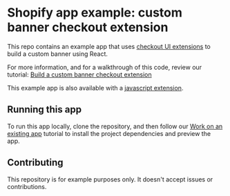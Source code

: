 # Shopify app example: custom banner checkout extension

This repo contains an example app that uses [checkout UI extensions](https://shopify.dev/docs/api/checkout-ui-extensions) to build a custom banner using React.

For more information, and for a walkthrough of this code, review our tutorial: [Build a custom banner checkout extension](https://shopify.dev/docs/apps/checkout/custom/banners/build)

This example app is also available with a [javascript extension](https://github.com/Shopify/example-checkout--custom-banner--js).

## Running this app

To run this app locally, clone the repository, and then follow our [Work on an existing app](https://shopify.dev/docs/apps/getting-started/existing) tutorial to install the project dependencies and preview the app.

## Contributing

This repository is for example purposes only. It doesn't accept issues or contributions.

